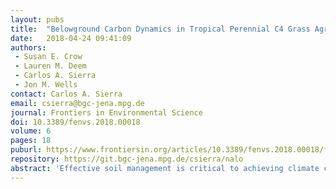```yaml
---
layout: pubs
title:  "Belowground Carbon Dynamics in Tropical Perennial C4 Grass Agroecosystems"
date:   2018-04-24 09:41:09
authors: 
 - Susan E. Crow
 - Lauren M. Deem
 - Carlos A. Sierra
 - Jon M. Wells
contact: Carlos A. Sierra
email: csierra@bgc-jena.mpg.de
journal: Frontiers in Environmental Science 
doi: 10.3389/fenvs.2018.00018
volume: 6
pages: 18
puburl: https://www.frontiersin.org/articles/10.3389/fenvs.2018.00018/full
repository: https://git.bgc-jena.mpg.de/csierra/nalo
abstract: 'Effective soil management is critical to achieving climate change mitigation in plant-based renewable energy systems, yet limitations exist in our understanding of dynamic belowground responses to the cultivation of energy crops. To better understand the belowground dynamics following cultivation of a grassland in a high-yielding tropical perennial C4 grass in a zero-tillage production system, changes in soil carbon (C) pools were quantified, modeled, and projected and the chemical composition of the aggregate-protected pool was determined in support of the simulated dynamics. Multiple C pools with different ecosystem functions and turnover increased following cultivation: immediately available microbial substrate (measured as hot water-soluble C) and active C (determined through laboratory incubation) increased by 12 and 30% respectively over time and soil C accumulated significantly in multiple physical fractions. A more rapid and dynamic nature of multiple C pools and transfers between pools existed than is often assumed in belowground models used widely in the field to simulate soil C accumulation. Multiple indicators of fresh roots, including the more easily degraded lignin monomers and root-derived long chain substituted fatty acids, appeared in aggregate-protected pools of cultivated soils over time since planting. This rapid transfer of plant inputs through active and intermediate C pools into mineral-dominated pools is the ultimate outcome required for building soil C stocks. Initial model runs suggested that this is evident, even on a 2-year frame, in transfer rates of 0.485 and 0.890 from active to slow and slow to passive pools respectively. The rapid transfer of fresh root-derived input to stable pool suggests that soil C under zero-tillage management may be resilient to disturbances, such as replanting following a kill-harvest, that would otherwise result in losses from unprotected or readily available pools.'
---
```


